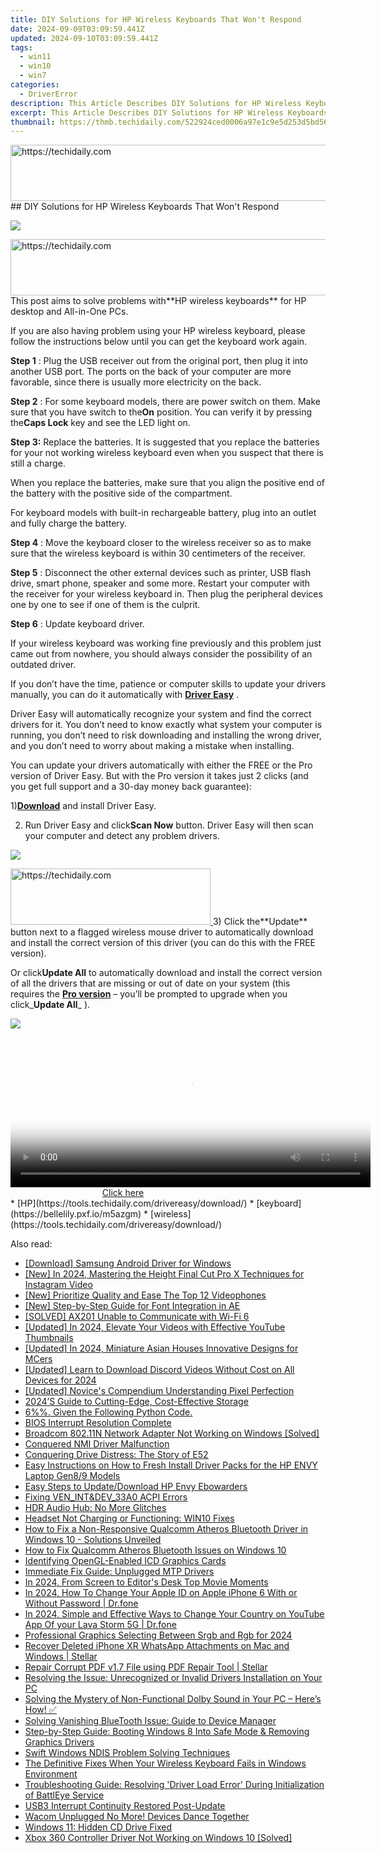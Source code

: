 ```yaml
---
title: DIY Solutions for HP Wireless Keyboards That Won't Respond
date: 2024-09-09T03:09:59.441Z
updated: 2024-09-10T03:09:59.441Z
tags:
  - win11
  - win10
  - win7
categories:
  - DriverError
description: This Article Describes DIY Solutions for HP Wireless Keyboards That Won't Respond
excerpt: This Article Describes DIY Solutions for HP Wireless Keyboards That Won't Respond
thumbnail: https://thmb.techidaily.com/522924ced0006a97e1c9e5d253d5bd56be4e5257c1276bf377a783b41e216419.jpeg
---
```


<!-- affiliate ads begin -->
<a href="https://aligracehair.sjv.io/c/5597632/2115921/19272" target="_top" id="2115921">
  <img src="//a.impactradius-go.com/display-ad/19272-2115921" border="0" alt="https://techidaily.com" width="728" height="90"/>
</a>
<img height="0" width="0" src="https://aligracehair.sjv.io/i/5597632/2115921/19272" style="position:absolute;visibility:hidden;" border="0" />
<!-- affiliate ads end -->
## DIY Solutions for HP Wireless Keyboards That Won't Respond

![](https://support.hp.com/doc-images/787/c01577540.jpg)

<!-- affiliate ads begin -->
<a href="https://ephamedtechinc.pxf.io/c/5597632/2137210/26400" target="_top" id="2137210">
  <img src="//a.impactradius-go.com/display-ad/26400-2137210" border="0" alt="https://techidaily.com" width="728" height="90"/>
</a>
<img height="0" width="0" src="https://ephamedtechinc.pxf.io/i/5597632/2137210/26400" style="position:absolute;visibility:hidden;" border="0" />
<!-- affiliate ads end -->
 This post aims to solve problems with**HP wireless keyboards** for HP desktop and All-in-One PCs.

 If you are also having problem using your HP wireless keyboard, please follow the instructions below until you can get the keyboard work again.

**Step 1** : Plug the USB receiver out from the original port, then plug it into another USB port. The ports on the back of your computer are more favorable, since there is usually more electricity on the back.

**Step 2** : For some keyboard models, there are power switch on them. Make sure that you have switch to the**On** position. You can verify it by pressing the**Caps Lock** key and see the LED light on.

**Step 3:** Replace the batteries. It is suggested that you replace the batteries for your not working wireless keyboard even when you suspect that there is still a charge.

 When you replace the batteries, make sure that you align the positive end of the battery with the positive side of the compartment.

 For keyboard models with built-in rechargeable battery, plug into an outlet and fully charge the battery.

**Step 4** : Move the keyboard closer to the wireless receiver so as to make sure that the wireless keyboard is within 30 centimeters of the receiver.

**Step 5** : Disconnect the other external devices such as printer, USB flash drive, smart phone, speaker and some more. Restart your computer with the receiver for your wireless keyboard in. Then plug the peripheral devices one by one to see if one of them is the culprit.

**Step 6** : Update keyboard driver.

 If your wireless keyboard was working fine previously and this problem just came out from nowhere, you should always consider the possibility of an outdated driver.

 If you don’t have the time, patience or computer skills to update your drivers manually, you can do it automatically with [**Driver Easy**](https://tools.techidaily.com/drivereasy/download/) .

 Driver Easy will automatically recognize your system and find the correct drivers for it. You don’t need to know exactly what system your computer is running, you don’t need to risk downloading and installing the wrong driver, and you don’t need to worry about making a mistake when installing.

 You can update your drivers automatically with either the FREE or the Pro version of Driver Easy. But with the Pro version it takes just 2 clicks (and you get full support and a 30-day money back guarantee):

 1)[**Download**](https://tools.techidaily.com/drivereasy/download/) and install Driver Easy.

 2) Run Driver Easy and click**Scan Now** button. Driver Easy will then scan your computer and detect any problem drivers.

![](https://images.drivereasy.com/wp-content/uploads/2017/06/img_5937b3a69e0a7.png)

<!-- affiliate ads begin -->
<a href="https://aligracehair.sjv.io/c/5597632/2135371/19272" target="_top" id="2135371">
  <img src="//a.impactradius-go.com/display-ad/19272-2135371" border="0" alt="https://techidaily.com" width="320" height="90"/>
</a>
<img height="0" width="0" src="https://aligracehair.sjv.io/i/5597632/2135371/19272" style="position:absolute;visibility:hidden;" border="0" />
<!-- affiliate ads end -->
 3) Click the**Update** button next to a flagged wireless mouse driver to automatically download and install the correct version of this driver (you can do this with the FREE version).

 Or click**Update All** to automatically download and install the correct version of all the drivers that are missing or out of date on your system (this requires the [**Pro version**](https://tools.techidaily.com/drivereasy/download/) – you’ll be prompted to upgrade when you click_**Update All**_ ).

![](https://images.drivereasy.com/wp-content/uploads/2017/06/img_5937b4a6ba68a.jpg)

<!-- affiliate ads begin -->
<span id="1982499">
					<video width="576" height="240" style="cursor:pointer"
           poster="//a.impactradius-go.com/display-clicktoplayimage/1982499.png"
           onclick="if(!this.playClicked){this.play();this.setAttribute('controls',true);this.playClicked=true;}">
	   <source src="//a.impactradius-go.com/display-ad/22993-1982499">
	   <img src="//a.impactradius-go.com/display-clicktoplayimage/1982499.png" style="border: none; height: 100%; width: 100%; object-fit: contain">
	</video>
	<div style="width:360px;text-align:center"><a href="javascript:window.open(decodeURIComponent('https%3A%2F%2Fhomestyler.sjv.io%2Fc%2F5597632%2F1982499%2F22993'), '_blank');void(0);">Click here</a></div>
</span>
<img height="0" width="0" src="https://imp.pxf.io/i/5597632/1982499/22993" style="position:absolute;visibility:hidden;" border="0" />
<!-- affiliate ads end -->
* [HP](https://tools.techidaily.com/drivereasy/download/)
* [keyboard](https://bellelily.pxf.io/m5azgm)
* [wireless](https://tools.techidaily.com/drivereasy/download/)

<ins class="adsbygoogle"
     style="display:block"
     data-ad-format="autorelaxed"
     data-ad-client="ca-pub-7571918770474297"
     data-ad-slot="1223367746"></ins>



<ins class="adsbygoogle"
     style="display:block"
     data-ad-client="ca-pub-7571918770474297"
     data-ad-slot="8358498916"
     data-ad-format="auto"
     data-full-width-responsive="true"></ins>

<span class="atpl-alsoreadstyle">Also read:</span>
<div><ul>
<li><a href="https://driver-error.techidaily.com/download-samsung-android-driver-for-windows/"><u>[Download] Samsung Android Driver for Windows</u></a></li>
<li><a href="https://instagram-videos.techidaily.com/new-in-2024-mastering-the-height-final-cut-pro-x-techniques-for-instagram-video/"><u>[New] In 2024, Mastering the Height  Final Cut Pro X Techniques for Instagram Video</u></a></li>
<li><a href="https://extra-skills.techidaily.com/new-prioritize-quality-and-ease-the-top-12-videophones/"><u>[New] Prioritize Quality and Ease  The Top 12 Videophones</u></a></li>
<li><a href="https://extra-support.techidaily.com/new-step-by-step-guide-for-font-integration-in-ae/"><u>[New] Step-by-Step Guide for Font Integration in AE</u></a></li>
<li><a href="https://driver-error.techidaily.com/solved-ax201-unable-to-communicate-with-wi-fi-6/"><u>[SOLVED] AX201 Unable to Communicate with Wi-Fi 6</u></a></li>
<li><a href="https://youtube-zero.techidaily.com/ed-in-2024-elevate-your-videos-with-effective-youtube-thumbnails/"><u>[Updated] In 2024, Elevate Your Videos with Effective YouTube Thumbnails</u></a></li>
<li><a href="https://digital-screen-recording.techidaily.com/updated-in-2024-miniature-asian-houses-innovative-designs-for-mcers/"><u>[Updated] In 2024, Miniature Asian Houses  Innovative Designs for MCers</u></a></li>
<li><a href="https://discord-videos.techidaily.com/updated-learn-to-download-discord-videos-without-cost-on-all-devices-for-2024/"><u>[Updated] Learn to Download Discord Videos Without Cost on All Devices for 2024</u></a></li>
<li><a href="https://extra-skills.techidaily.com/updated-novices-compendium-understanding-pixel-perfection/"><u>[Updated] Novice's Compendium  Understanding Pixel Perfection</u></a></li>
<li><a href="https://extra-hints.techidaily.com/2024s-guide-to-cutting-edge-cost-effective-storage/"><u>2024’S Guide to Cutting-Edge, Cost-Effective Storage</u></a></li>
<li><a href="https://driver-error.techidaily.com/1721104186424-6-given-the-following-python-code/"><u>6%%. Given the Following Python Code.</u></a></li>
<li><a href="https://driver-error.techidaily.com/bios-interrupt-resolution-complete/"><u>BIOS Interrupt Resolution Complete</u></a></li>
<li><a href="https://driver-error.techidaily.com/broadcom-80211n-network-adapter-not-working-on-windows-solved/"><u>Broadcom 802.11N Network Adapter Not Working on Windows [Solved]</u></a></li>
<li><a href="https://driver-error.techidaily.com/conquered-nmi-driver-malfunction/"><u>Conquered NMI Driver Malfunction</u></a></li>
<li><a href="https://driver-error.techidaily.com/conquering-drive-distress-the-story-of-e52/"><u>Conquering Drive Distress: The Story of E52</u></a></li>
<li><a href="https://driver-error.techidaily.com/easy-instructions-on-how-to-fresh-install-driver-packs-for-the-hp-envy-laptop-gen89-models/"><u>Easy Instructions on How to Fresh Install Driver Packs for the HP ENVY Laptop Gen8/9 Models</u></a></li>
<li><a href="https://driver-error.techidaily.com/easy-steps-to-updatedownload-hp-envy-ebowarders/"><u>Easy Steps to Update/Download HP Envy Ebowarders</u></a></li>
<li><a href="https://driver-error.techidaily.com/fixing-venintanddev33a0-acpi-errors/"><u>Fixing VEN_INT&DEV_33A0 ACPI Errors</u></a></li>
<li><a href="https://driver-error.techidaily.com/hdr-audio-hub-no-more-glitches/"><u>HDR Audio Hub: No More Glitches</u></a></li>
<li><a href="https://driver-error.techidaily.com/headset-not-charging-or-functioning-win10-fixes/"><u>Headset Not Charging or Functioning: WIN10 Fixes</u></a></li>
<li><a href="https://driver-error.techidaily.com/how-to-fix-a-non-responsive-qualcomm-atheros-bluetooth-driver-in-windows-10-solutions-unveiled/"><u>How to Fix a Non-Responsive Qualcomm Atheros Bluetooth Driver in Windows 10 - Solutions Unveiled</u></a></li>
<li><a href="https://driver-error.techidaily.com/how-to-fix-qualcomm-atheros-bluetooth-issues-on-windows-10/"><u>How to Fix Qualcomm Atheros Bluetooth Issues on Windows 10</u></a></li>
<li><a href="https://driver-error.techidaily.com/identifying-opengl-enabled-icd-graphics-cards/"><u>Identifying OpenGL-Enabled ICD Graphics Cards</u></a></li>
<li><a href="https://driver-error.techidaily.com/immediate-fix-guide-unplugged-mtp-drivers/"><u>Immediate Fix Guide: Unplugged MTP Drivers</u></a></li>
<li><a href="https://some-techniques.techidaily.com/in-2024-from-screen-to-editors-desk-top-movie-moments/"><u>In 2024, From Screen to Editor's Desk  Top Movie Moments</u></a></li>
<li><a href="https://iphone-unlock.techidaily.com/in-2024-how-to-change-your-apple-id-on-apple-iphone-6-with-or-without-password-drfone-by-drfone-ios/"><u>In 2024, How To Change Your Apple ID on Apple iPhone 6 With or Without Password | Dr.fone</u></a></li>
<li><a href="https://location-social.techidaily.com/in-2024-simple-and-effective-ways-to-change-your-country-on-youtube-app-of-your-lava-storm-5g-drfone-by-drfone-virtual-android/"><u>In 2024, Simple and Effective Ways to Change Your Country on YouTube App Of your Lava Storm 5G | Dr.fone</u></a></li>
<li><a href="https://extra-support.techidaily.com/professional-graphics-selecting-between-srgb-and-rgb-for-2024/"><u>Professional Graphics  Selecting Between Srgb and Rgb for 2024</u></a></li>
<li><a href="https://review-topics.techidaily.com/recover-deleted-iphone-xr-whatsapp-attachments-on-mac-and-windows-stellar-by-stellar-data-recovery-ios-iphone-data-recovery/"><u>Recover Deleted iPhone XR WhatsApp Attachments on Mac and Windows | Stellar</u></a></li>
<li><a href="https://techidaily.com/repair-corrupt-pdf-v17-file-using-pdf-repair-tool-stellar-by-stellar-guide/"><u>Repair Corrupt PDF v1.7 File using PDF Repair Tool | Stellar</u></a></li>
<li><a href="https://driver-error.techidaily.com/resolving-the-issue-unrecognized-or-invalid-drivers-installation-on-your-pc/"><u>Resolving the Issue: Unrecognized or Invalid Drivers Installation on Your PC</u></a></li>
<li><a href="https://driver-error.techidaily.com/solving-the-mystery-of-non-functional-dolby-sound-in-your-pc-heres-how/"><u>Solving the Mystery of Non-Functional Dolby Sound in Your PC – Here’s How! ✅</u></a></li>
<li><a href="https://driver-error.techidaily.com/solving-vanishing-bluetooth-issue-guide-to-device-manager/"><u>Solving Vanishing BlueTooth Issue: Guide to Device Manager</u></a></li>
<li><a href="https://driver-error.techidaily.com/step-by-step-guide-booting-windows-8-into-safe-mode-and-removing-graphics-drivers/"><u>Step-by-Step Guide: Booting Windows 8 Into Safe Mode & Removing Graphics Drivers</u></a></li>
<li><a href="https://driver-error.techidaily.com/swift-windows-ndis-problem-solving-techniques/"><u>Swift Windows NDIS Problem Solving Techniques</u></a></li>
<li><a href="https://driver-error.techidaily.com/the-definitive-fixes-when-your-wireless-keyboard-fails-in-windows-environment/"><u>The Definitive Fixes When Your Wireless Keyboard Fails in Windows Environment</u></a></li>
<li><a href="https://driver-error.techidaily.com/troubleshooting-guide-resolving-driver-load-error-during-initialization-of-battleye-service/"><u>Troubleshooting Guide: Resolving 'Driver Load Error' During Initialization of BattlEye Service</u></a></li>
<li><a href="https://driver-error.techidaily.com/usb3-interrupt-continuity-restored-post-update/"><u>USB3 Interrupt Continuity Restored Post-Update</u></a></li>
<li><a href="https://driver-error.techidaily.com/wacom-unplugged-no-more-devices-dance-together/"><u>Wacom Unplugged No More! Devices Dance Together</u></a></li>
<li><a href="https://driver-error.techidaily.com/windows-11-hidden-cd-drive-fixed/"><u>Windows 11: Hidden CD Drive Fixed</u></a></li>
<li><a href="https://driver-error.techidaily.com/xbox-360-controller-driver-not-working-on-windows-10-solved/"><u>Xbox 360 Controller Driver Not Working on Windows 10 [Solved]</u></a></li>
</ul></div>
